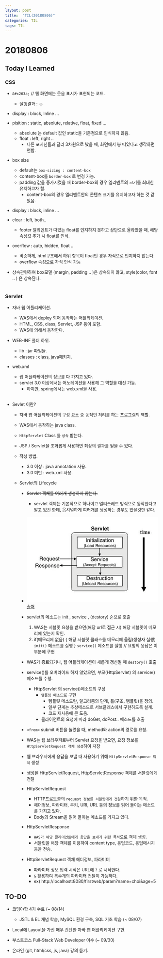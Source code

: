 ```yaml
---
layout: post
title:  "TIL(20180806)"
categories: TIL
tags: TIL
---
```

# 20180806
## Today I Learned

### CSS

- `&#x263a;` // 웹 화면에는 웃음 표시가 표현되는 코드.
	- 실행결과 : &#x263a;

- display : block, lnline ...

- pisition : static, absolute, relative, float, fixed ...
    - absolute 는 default 값인 static을 기준점으로 인식하지 않음.
    - float : left, right .. 
        - 다른 포지션들과 달리 3차원으로 봤을 때, 화면에서 붕 떠있다고 생각하면 편함.

- box size
    - default는 ```box-sizing : content-box```
    - content-box를 `border-box` 로 변경 가능.
    - padding 값을 증가시켰을 때 border-box의 경우 엘리멘트의 크기를 최대한 유지하고자 함.
        - content-box의 경우 엘리멘트안의 콘텐츠 크기를 유지하고자 하는 것 같았음.

- display : block, inline ...

- clear : left, both..
    - footer 엘리멘트가 떠있는 float를 인지하지 못하고 상단으로 올라왔을 때, 해당 속성값 추가 시 float를 인식.

- overflow : auto, hidden, float ..
    - 비슷하게, html구조에서 하위 항목이 float인 경우 자식으로 인지하지 않는다. 
    - overflow 속성으로 자식 인식 가능

- 상속관련하여 box모델 (margin, padding .. )은 상속되지 않고, style(color, font .. ) 은 상속된다. <br><br>

### Servlet

- 자바 웹 어플리케이션.
	- WAS에서 deploy 되어 동작하는 어플리케이션.
	- HTML, CSS, class, Servlet, JSP 등이 포함.
	- WAS에 의해서 동작한다.

- WEB-INF 폴더 하위.
	- lib : jar 파일들.
	- classes : class, java패키지.
	
- web.xml
	- 웹 어플리케이션의 정보를 다 가지고 있다.
	- servlet 3.0 이상에서는 어노테이션을 사용해 그 역할을 대신 가능.
        - 하지만, spring에서는 web.xml을 사용. <br><br>

- Sevlet 이란?
	- 자바 웹 어플리케이션의 구성 요소 중 동적인 처리를 하는 프로그램의 역할.
	- WAS에서 동작하는 java class.
	- `HttpServlet` Class 를 `상속` 받는다.
	- JSP / Servlet을 조화롭게 사용하면 최상의 결과를 얻을 수 있다.
	
    - 작성 방법.
        - 3.0 이상 : java annotation 사용.
        - 3.0 미만 : web.xml 사용.

    - Servlet의 Lifecycle
        - ~~Servlet 객체를 여러개 생성하지 않는다.~~
            - servlet 객체는 기본적으로 하나이고 멀티쓰레드 방식으로 동작한다고 알고 있긴 한데, 옵셔널하게 여러개를 생성하는 경우도 있을것만 같다.
        - ![lifecycle](https://github.com/Oraindrop/oraindrop.github.io/blob/master/assets/_img/1_5_3_ServletLifcycle.png?raw=true) [출처](https://www.edwith.org/boostcourse-web)
        - servlet의 메소드는 init , service , (destory) 순으로 호출
            1. WAS는 서블릿 요청을 받으면(해당 url로 접근 시) 해당 서블릿이 메모리에 있는지 확인.
            2. if(메모리에 없음) {
                해당 서블릿 클래스를 메모리에 올림(생성자 실행)
                `init()` 메소드를 실행
                }
                `service()` 메소드를 실행 // 요청의 응답은 이부분에 구현
        - WAS가 종료되거나, 웹 어플리케이션이 새롭게 갱신될 때 `destory()` 호출
        
        - service()를 오버라이드 하지 않았으면, 부모(HttpServlet) 의 service()메소드를 수행.
            - HttpServlet 의 service()메소드의 구성
                - `템플릿 메소드`로 구현
                    - 템플릿 메소드란, 알고리즘의 단계, 틀(구조, 템플릿)을 정의.
                    - 일부 단계는 추상메소드로 서브클래스에서 구현하도록 설계.
                    - 코드 재사용에 큰 도움.
                - 클라이언트의 요청에 따라 doGet, doPost.. 메소드를 호출
        
        - `<from>` submit 버튼을 눌렀을 때, method와 action의 경로를 요청.
        
        - WAS는 웹 브라우저로부터 Servlet 요청을 받으면, 요청 정보를 `HttpServletRequest 객체 생성`하여 저장
        - 웹 브라우저에게 응답을 보낼 때 사용하기 위해 `HttpServletResponse 객체` 생성
        - 생성된 HttpServletRequest, HttpServletResponse 객체를 서블릿에게 전달
        
        - HttpServletRequest
            - HTTP프로토콜의 `request 정보를 서블릿에게 전달`하기 위한 목적.
            - 헤더정보, 파라미터, 쿠키, URI, URL 등의 정보를 읽어 들이는 메소드를 가지고 있다.
            - Body의 Stream을 읽어 들이는 메소드를 가지고 있다.
            
        - HttpServletResponse
            - `WAS가 해당 클라이언트에게 응답을 보내기 위한 목적`으로 객체 생성.
            - 서블릿을 해당 객체를 이용하여 content type, 응답코드, 응답메시지 등을 전송.
            
        - HttpServletRequest 객체 헤더정보, 파라미터
            - 파라미터 정보 입력 시작은 URL에 `?` 로 시작한다.
            - `&` 활용하여 복수개의 파라미터 전달이 가능하다.
            - ex) http://localhost:8080/firstweb/param?name=choi&age=5

## TO-DO
- 코딩야학 4기 수료 (~ 08/14)
    - JSTL & EL 개념 학습, MySQL 환경 구축, SQL 기초 학습 (~ 08/07)

- Local에 Layout을 가진 매우 간단한 자바 웹 어플리케이션 구현.

- 부스트코스 Full-Stack Web Developer 이수 (~ 09/30)

- 온라인 (git, html/css, js, java) 강의 듣기.